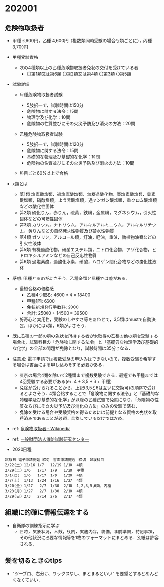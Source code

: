 # 202001

## 危険物取扱者
- 甲種 6,600円，乙種 4,600円（複数類同時受験の場合も類ごとに），丙種 3,700円
- 甲種受験資格
  - 次の4種類以上の乙種危険物取扱者免状の交付を受けている者
    - 〇第1類又は第6類 〇第2類又は第4類 〇第3類 〇第5類
- 試験詳細
  - 甲種危険物取扱者試験
    - 5肢択一で，試験時間は150分
    - 危険物に関する法令：15問
    - 物理学及び化学：10問
    - 危険物の性質並びにその火災予防及び消火の方法：20問

  - 乙種危険物取扱者試験
    - 5肢択一で，試験時間は120分
    - 危険物に関する法令：15問
    - 基礎的な物理及び基礎的な化学：10問
    - 危険物の性質並びにその火災予防及び消火の方法：10問
  - 科目ごと60%以上で合格
- x類とは
  - 第1類 塩素酸塩類，過塩素酸塩類，無機過酸化物，亜塩素酸塩類，臭素酸塩類，硝酸塩類，よう素酸塩類，過マンガン酸塩類，重クロム酸塩類などの酸化性固体
  - 第2類 硫化りん，赤りん，硫黄，鉄粉，金属粉，マグネシウム，引火性固体などの可燃性固体
  - 第3類 カリウム，ナトリウム，アルキルアルミニウム，アルキルリチウム，黄りんなどの自然発火性物質及び禁水性物質
  - 第4類 ガソリン，アルコール類，灯油，軽油，重油，動植物油類などの引火性液体
  - 第5類 有機過酸化物，硝酸エステル類，ニトロ化合物，アゾ化合物，ヒドロキシルアミンなどの自己反応性物質
  - 第6類 過塩素酸，過酸化水素，硝酸，ハロゲン間化合物などの酸化性液体

- 感想: 甲種とるのがよさそう．乙種全類と甲種では差がある．
  - 最短合格の価格感
    - 乙種4つ取る: 4600 * 4 = 18400
    - 甲種1回: 6600
    - 免状新規発行手数料: 2900
    - 合計: 25000 + 14500 = 39500
  - 好奇心と実用性，受験のしやすさ等をあわせて，3,5類はmustで自動決定，ほかには4類，6類がよさそう．

- 既に乙種の一部の類の免状を所持する者が未取得の乙種の他の類を受験する場合は，試験科目の「危険物に関する法令」と「基礎的な物理学及び基礎的な化学」の全部の問題が免除となり，試験時間は35分となる．

- 注意点: 電子申請では複数受験の申込みはできないので，複数受験を希望する場合は書面による申し込みをする必要がある．
  - 東京の場合4類を除いて2種類まで複数受験できる．最短でも甲種までは4回受験する必要がある(ex. 4 + 3,5 + 6 + 甲種)
  - 免除が受けられることから，上記(3,5と6は互いに交換可)の順序で受けるとよさそう．4類合格することで「危険物に関する法令」と「基礎的な物理学及び基礎的な化学」が以降の乙種試験で免除になり，「危険物の性質ならびにその火災予防及び消化の方法」のみの受験で済む．
  - 免除を受ける場合や受験資格を得るためには前提となる資格の免状を取得済みであることが必須．合格しているだけではだめ．

- ref: [危険物取扱者 - Wikipedia](https://ja.wikipedia.org/wiki/%E5%8D%B1%E9%99%BA%E7%89%A9%E5%8F%96%E6%89%B1%E8%80%85#%E8%A9%A6%E9%A8%93%E6%89%8B%E6%95%B0%E6%96%99)
- ref: [一般財団法人消防試験研究センター](https://www.shoubo-shiken.or.jp/)
- 2020日程
```
試験日 電子申請開始 締切　書面申請開始　締切　試験科目
2/22(土) 12/16 1/7   12/19 1/10  4類
2/29(土) 1/6   1/17  1/9   1/20  甲種
3/1(日)  1/6   1/17  1/9   1/20  4類
3/7(土)  1/13  1/24  1/16  1/27  4類
3/20(金) 1/27   2/7  1/30  2/10  1,2,3,5,6類，丙種
3/23(月) 1/27   2/7  1/30  2/10  4類
3/29(日) 2/3   2/14  2/6   2/17  4類
```

## 組織に的確に情報伝達をする
- 自衛隊の訓練指示に学ぶ
  - 日時，気象状況，人数，役割，実施内容，装備，事前準備，特記事項，その他状況に必要な情報等を1枚のフォーマットにまとめる．別紙は許容される．

## 髪を切るときのtips
- "ツーブロ、右分け、ワックスなし、まとまるといい" を要望とするとめんどくなくていい．
